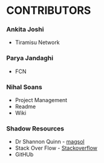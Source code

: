 
# CONTRIBUTORS 

### Ankita Joshi
 - Tiramisu Network

### Parya Jandaghi
 - FCN 

### Nihal Soans
- Project Management
- Readme
- Wiki


### Shadow Resources
- Dr Shannon Quinn - [magsol](https://github.com/magsol)
- Stack Over Flow - [Stackoverflow](https://stackoverflow.com/)
- GitHUb
